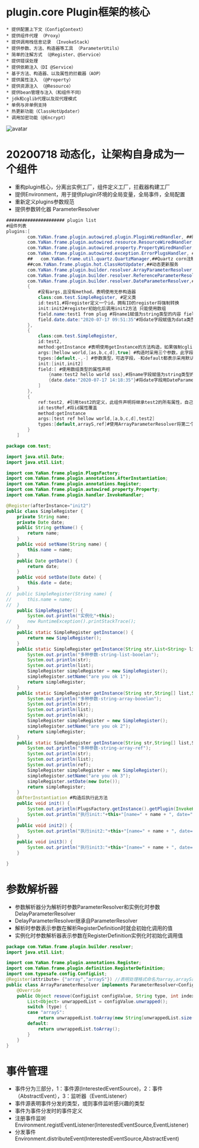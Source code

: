 # plugin.core Plugin框架的核心
	* 提供配置上下文（ConfigContext）
	* 提供组件代理 （Proxy）
	* 提供调用栈信息记录 （InvokeStack）
	* 提供参数、方法、构造器等工具 （ParameterUtils）
	* 简单的注解方式 （@Register、@Service）
	* 提供错误处理
	* 提供依赖注入（DI @Service）
	* 基于方法、构造器、以及属性的拦截器（AOP）
	* 提供属性注入 （@Property）
	* 提供资源注入 （@Resource）
	* 提供bean管理与注入（和组件不同）
	* jdk和cglib代理以及双代理模式
	* 单例与非单例支持
	* 热更新功能（ClassHotUpdater）
	* 调用加密功能（@Encrypt）
![avatar](https://ufomedia.oss-cn-beijing.aliyuncs.com/QQ20191014-190318.png)
# 20200718 动态化，让架构自身成为一个组件
* 重构plugin核心，分离出实例工厂，组件定义工厂，拦截器构建工厂
* 提供Environment，用于提供plugin环境的全局变量，全局事件，全局配置
* 重新定义plugins参数规范
* 提供参数转化器 ParameterResolver
```java
###################### plugin list
#组件列表
plugins:[
		com.YaNan.frame.plugin.autowired.plugin.PluginWiredHandler, ##服务注入提供
		com.YaNan.frame.plugin.autowired.resource.ResourceWiredHandler, ##资源类注入
		com.YaNan.frame.plugin.autowired.property.PropertyWiredHandler, ##属性注入
		com.YaNan.frame.plugin.autowired.exception.ErrorPlugsHandler, ##错误记录
		##	 com.YaNan.frame.util.quartz.QuartzManager,##Quartz corn注解服务
		##com.YaNan.frame.plugin.hot.ClassHotUpdater,##动态更新服务
		com.YaNan.frame.plugin.builder.resolver.ArrayParameterResolver,#数组解析
		com.YaNan.frame.plugin.builder.resolver.ReferenceParameterResolver,#引用解析
		com.YaNan.frame.plugin.builder.resolver.DateParameterResolver,#日期解析 解析参数为date的参数，实现了ParameterResolver
		{
			#没有args,且没有method，表明使用无参构造器
			class:com.test.SimpleRegister, #定义类
			id:test1,#将register定义一个id，拥有ID的register将强制转换
			init:init2#register初始化后调用init2方法 只能使用数组
			field.name:test1 from plug #将name1赋值为string类型的内容 field字段支持object和数组-->格式为field.属性名.内容 或则为 field.属性名.格式命名.内容
			field.date.date:"2020-07-17 09:51:35"#将date字段赋值为data类型的日期 --使用com.YaNan.frame.plugin.builder.resolver.DateParameterResolver这个解析器
		},
		{
			class:com.test.SimpleRegister,
			id:test2,
			method:getInstance #表明使用getInstance的方法构造，如果强制cglib代理，则会将getInstance的对象克隆为一个cglib对象
			args:[hellow world,[as,b,c,d],true] #构造时采用三个参数，此字段只支持数组
			types:[default,-,-] #参数类型，可选字段，-和default都表示采用默认的类型，这里表示采用string,list,boolean的getInstance方法，getInstance(string,list,boolean)
			init:[init,init2]
			field:[ #使用数组类型的属性声明
				{name:test2 hello world sss},#将name字段赋值为string类型的内容
				{date.date:"2020-07-17 14:18:35"}#将date字段用DateParameterResolver转化后赋值到date字段
			]
		},
		{
			ref:test2, #引用test2的定义，此组件声明将继承test2的所有属性，自己的定义将覆盖test2的定义
			id:testRef,#将id属性覆盖
			method:getInstance
			args:[test ref hellow world,[a,b,c,d],test2]
			types:[default,arrayS,ref]#使用ArrayParameterResolver将第二个参数转化为array格式,第三个参数使用ReferenceParameterResolver引用，使用getInstance(string,array,SimpleRegister)的方法构造实例
		}
	]

```
```java 测试类
package com.test;

import java.util.Date;
import java.util.List;

import com.YaNan.frame.plugin.PlugsFactory;
import com.YaNan.frame.plugin.annotations.AfterInstantiation;
import com.YaNan.frame.plugin.annotations.Register;
import com.YaNan.frame.plugin.autowired.property.Property;
import com.YaNan.frame.plugin.handler.InvokeHandler;

@Register(afterInstance="init2")
public class SimpleRegister {
	private String name;
	private Date date;
	public String getName() {
		return name;
	}
	public void setName(String name) {
		this.name = name;
	}
	public Date getDate() {
		return date;
	}
	public void setDate(Date date) {
		this.date = date;
	}
//	public SimpleRegister(String name) {
//		this.name = name;
//	}
	public SimpleRegister() {
		System.out.println("实例化"+this);
//		new RuntimeException().printStackTrace();
	}
	public static SimpleRegister getInstance() {
		return new SimpleRegister();
	}
	public static SimpleRegister getInstance(String str,List<String> list,boolean ok) {
		System.out.println("多种参数-string-list-booelan");
		System.out.println(str);
		System.out.println(list);
		SimpleRegister simpleRegister = new SimpleRegister();
		simpleRegister.setName("are you ok 1");
		return simpleRegister;
	}
	public static SimpleRegister getInstance(String str,String[] list,String ok) {
		System.out.println("多种参数-string-array-booelan");
		System.out.println(str);
		System.out.println(list);
		System.out.println(ok);
		SimpleRegister simpleRegister = new SimpleRegister();
		simpleRegister.setName("are you ok 2");
		return simpleRegister;
	}
	public static SimpleRegister getInstance(String str,String[] list,SimpleRegister ref) {
		System.out.println("多种参数-string-array-ref");
		System.out.println(str);
		System.out.println(list);
		System.out.println(ref);
		SimpleRegister simpleRegister = new SimpleRegister();
		simpleRegister.setName("are you ok 3");
		simpleRegister.setDate(new Date());
		return simpleRegister;
	}
	@AfterInstantiation #构造后执行此方法
	public void init() {
		System.out.println(PlugsFactory.getInstance().getPlugin(InvokeHandler.class).getRegisterList());
		System.out.println("执行init:"+this+"[name=" + name + ", date=" + date + "]");
	}
	public void init2() {
		System.out.println("执行init2:"+this+"[name=" + name + ", date=" + date + "]");
	}
	public void init3() {
		System.out.println("执行init3:"+this+"[name=" + name + ", date=" + date + "]");
	}

}

```
# 参数解析器
* 参数解析器分为解析时参数ParameterResolver和实例化时参数DelayParameterResolver
* DelayParameterResolver继承自ParameterResolver
* 解析时参数表示参数在解析RegisterDefinition时就会初始化调用的值
* 实例化时参数解析器表示参数在RegisterDefinition实例化时初始化调用值

```java
package com.YaNan.frame.plugin.builder.resolver;
import java.util.List;

import com.YaNan.frame.plugin.annotations.Register;
import com.YaNan.frame.plugin.definition.RegisterDefinition;
import com.typesafe.config.ConfigList;
@Register(attribute= {"array","arrayS"}) //表明处理格式命名为array,arrayS的参数
public class ArrayParameterResolver implements ParameterResolver<ConfigList>{
	@Override
	public Object resove(ConfigList configValue, String type, int index, RegisterDefinition registerDefinition) {
		List<Object> unwrappedList = configValue.unwrapped();
		switch (type) {
		case "arrayS":
			return unwrappedList.toArray(new String[unwrappedList.size()]);
		default:
			return unwrappedList.toArray();
		}
	}
}

```
# 事件管理
* 事件分为三部分，1：事件源(InterestedEventSource)，2：事件（AbstractEvent），3：监听器（EventListener<T extends AbstractEvent>）
* 事件源表明事件分发的类型，或则事件监听感兴趣的类型
* 事件为事件分发时的事件定义
* 注册事件监听 Environment.registEventListener(InterestedEventSource,EventListener)
* 分发事件 Environment.distributeEvent(InterestedEventSource,AbstractEvent)
